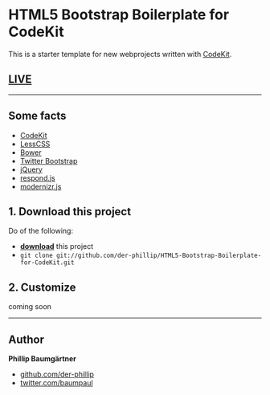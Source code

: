 # HTML5 Bootstrap Boilerplate for CodeKit

This is a starter template for new webprojects written with [CodeKit].

[LIVE]
------
______

## Some facts

* [CodeKit]
* [LessCSS]
* [Bower]
* [Twitter Bootstrap]
* [jQuery]
* [respond.js]
* [modernizr.js]

## 1. Download this project
Do of the following:

* **[download][download]** this project
* `git clone git://github.com/der-phillip/HTML5-Bootstrap-Boilerplate-for-CodeKit.git`

## 2. Customize

coming soon

_________
## Author

**Phillip Baumgärtner**

+ [github.com/der-phillip](https://github.com/der-phillip)
+ [twitter.com/baumpaul](https://twitter.com/baumpaul)

[download]: git://github.com/der-phillip/HTML5-Bootstrap-Boilerplate-for-CodeKit.git "HTML5 Bootstrap Boilerplate for CodeKit"
[CodeKit]: https://incident57.com/codekit/ "CodeKit: THE Mac App For Web Developers - Incident 57"
[live]: http://dev.agentur-leben.de/HTML5-Bootstrap-Boilerplate-for-CodeKit/ "See it live"
[Twitter Bootstrap]:http://twitter.github.com/bootstrap/
[jQuery]:http://jquery.com
[LessCSS]:http://lesscss.org/
[Bower]:http://bower.io/
[respond.js]:https://github.com/scottjehl/Respond
[modernizr.js]:http://modernizr.com/